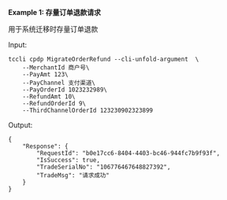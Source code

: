 **Example 1: 存量订单退款请求**

用于系统迁移时存量订单退款

Input: 

```
tccli cpdp MigrateOrderRefund --cli-unfold-argument  \
    --MerchantId 商户号\
    --PayAmt 123\
    --PayChannel 支付渠道\
    --PayOrderId 1023232989\
    --RefundAmt 10\
    --RefundOrderId 9\
    --ThirdChannelOrderId 123230902323899
```

Output: 
```
{
    "Response": {
        "RequestId": "b0e17cc6-8404-4403-bc46-944fc7b9f93f",
        "IsSuccess": true,
        "TradeSerialNo": "106776467648827392",
        "TradeMsg": "请求成功"
    }
}
```

